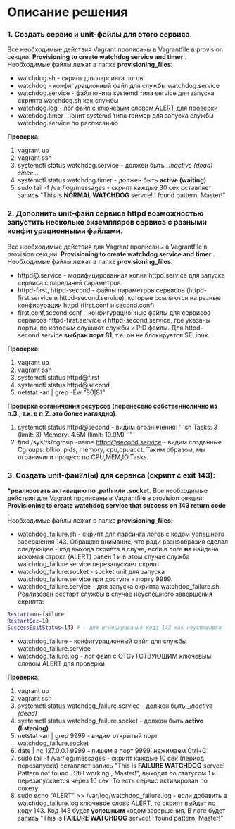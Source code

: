 # Описание решения



### 1. Создать сервис и unit-файлы для этого сервиса.

Все необходимые действия Vagrant прописаны в Vagrantfile в provision секции: __Provisioning to create watchdog service and timer__ 
.  
Необходимые файлы лежат в папке __provisioning_files__:
- watchdog.sh - скрипт для парсинга логов
- watchdog - конфигурационный файл для службы watchdog.service
- watchdog.service - файл юнита systemd типа service для запуска скрипта watchdog.sh как службы
- watchdog.log - лог файл с ключевым словом ALERT для проверки
- watchdog.timer - юнит systemd типа таймер для запуска службы watchdog.service по расписанию

__Проверка:__
1. vagrant up  
2. vagrant ssh  
3. systemctl status watchdog.service - должен быть  __inactive (dead) since..._
4. systemctl status watchdog.timer - должен быть __active (waiting)__
5. sudo tail -f /var/log/messages - скрипт каждые 30 сек оставляет запись "This is __NORMAL WATCHDOG__ servce! I found pattern, Master!"

### 2. Дополнить unit-файл сервиса httpd возможностью запустить несколько экземпляров сервиса с разными конфигурационными файлами.
Все необходимые действия для Vagrant прописаны в Vagrantfile в provision секции: __Provisioning to create watchdog service and timer__ 
.  
Необходимые файлы лежат в папке __provisioning_files__:
- httpd@.service - модифицированная копия httpd.service для запуска сервиса с паредачей параметров
- httpd-first, httpd-second - файлы параметров сервисов (httpd-first.service и httpd-second.service), которые ссылаются на разные конфирурации httpd (first.conf и second.conf)
- first.conf,second.conf - конфигурационные файлы для сервисов сервисов httpd-first.service и httpd-second.service, где указаны порты, по которым слушают службы и PID файлы. Для httpd-second.service __выбран порт 81__, т.е. он не блокируется SELinux.  

 __Проверка:__
1. vagrant up  
2. vagrant ssh  
3. systemctl status httpd@first
4. systemctl status httpd@second
5. netstat -an  | grep -Ew "80|81"  
  
__Проверка органичения ресурсов (перенесено собственнолично из п.3., т.к. в п.2. это более наглядно)__.  
1. systemctl status httpd@second - видим ограничения:
'''sh
Tasks: 3 (limit: 3)
Memory: 4.5M (limit: 10.0M)
'''
2. find /sys/fs/cgroup -name httpd@second.service - видим созданные Cgroups: blkio, pids, memory, cpu,cpuacct. Таким образом, мы ограничили процесс по CPU,MEM,IO,Tasks.



### 3. Создать unit-фаи?л(ы) для сервиса (скрипт с exit 143):
__*реализовать активацию по .path или .socket.__
Все необходимые действия для Vagrant прописаны в Vagrantfile в provision секции: __Provisioning to create watchdog service that success on 143 return code__ .  
Необходимые файлы лежат в папке __provisioning_files__:
- watchdog_failure.sh - скрипт для парсинга логов c кодом успешного завершения 143. Обращаю внимание, что ради разнообразия сделал следующее - код выхода скрипта в случе, если в логе __не__ найдена искомая строка (ALERT) равен 1 и в этом случае служба watchdog_failure.service перезапускает скрипт
- watchdog_failure.socket - socket unit для запуска watchdog_failure.service при доступе к порту 9999.
- watchdog_failure.service - для запуска скрипта watchdog_failure.sh. Реализован рестарт службы в случае неуcпешного завершения скрипта:
```sh
Restart=on-failure
RestartSec=10
SuccessExitStatus=143 # - для игнорирования кода 143 как неуспешного
```
- watchdog_failure - конфигурационный файл для службы watchdog_failure.service  
- watchdog_failure.log - лог файл с ОТСУТСТВУЮЩИМ ключевым словом ALERT для проверки  
  
__Проверка:__
1. vagrant up  
2. vagrant ssh  
3. systemctl status watchdog_failure.service - должен быть  __inactive (dead)_
4. systemctl status watchdog_failure.socket  - должен быть  __active (listening)__
5. netstat -an | grep 9999 - видим открытый порт watchdog_failure.socket 
6. date | nc 127.0.0.1 9999 - пишем в порт 9999, нажимаем Ctrl+C
7. sudo tail -f /var/log/messages - скрипт каждые 10 сек (период перезапуска) оставляет запись "This is __FAILURE WATCHDOG__ servce! Pattern not found . Still working , Master!", выходит со статусом 1 и перезапускается через 10 сек. То есть сервис активирован по сокету.
11. sudo echo "ALERT" >> /var/log/watchdog_failure.log - если добавить в  watchdog_failure.log ключевое слово ALERT, то скрипт выйдет по коду 143. Код 143 будет __успешным__ кодом завершения. В логе будет запись "This is __FAILURE WATCHDOG__ servce! I found pattern, Master!"
